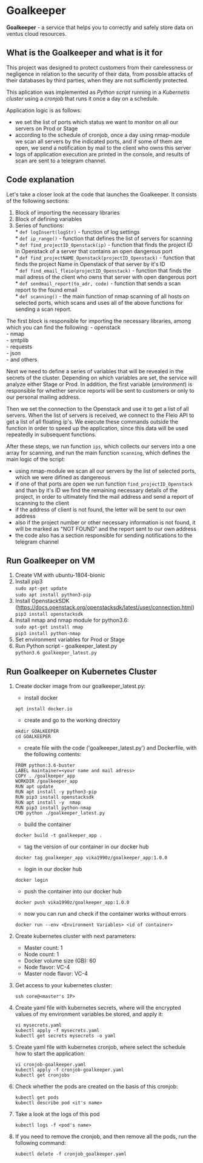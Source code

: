 
# Goalkeeper

**Goalkeeper** - a service that helps you to correctly and safely store data on ventus cloud resources. 

## What is the Goalkeeper and what is it for

This project was designed to protect customers from their carelessness or negligence in relation to the security of their data, from possible attacks of their databases by third parties,
when they are not sufficiently protected.

This aplication was implemented as *Python script* running in a *Kubernetis cluster* using a *cronjob* that runs it once a day on a schedule.  

Application logic is as follows:

* we set the list of ports which status we want to monitor on all our servers on Prod or Stage    
* according to the schedule of cronjob, once a day using nmap-module we scan all servers by the indicated ports, and if some of them are open, we send a notification by mail to the client who owns this server    
* logs of application execution are printed in the console, and results of scan are sent to a telegram channel.  

## Code explanation

Let's take a closer look at the code that launches the Goalkeeper. It consists of the following sections: 

1. Block of importing the necessary libraries
2. Block of defining variables  
3. Series of functions:  
        * `def logInsert(logStr)` - function of log settings  
        * `def ip_range()` - function that defines the list of servers for scanning  
        * `def find_projectID_Openstack(ip)` - function that finds the project ID in Openstack of a server that contains an open dangerous port  
        * `def find_projectNAME_Openstack(projectID_Openstack)` - function that finds the project Name in Openstack of that server by it's ID   
        * `def find_email_fleio(projectID_Openstack)` - function that finds the mail adress of the client who owns that server with open dangerous port  
        * `def sendmail_report(to_adr, code)` - function that sends a scan report to the found email   
        * `def scanning()` - the main function of nmap scanning of all hosts on selected ports, which scans and uses all of the above functions for sending a scan report.  
        

The first block is responsible for importing the necessary libraries, among which you can find the following:
        - openstack  
        - nmap  
        - smtplib  
        - requests  
        - json  
        - and others  

Next we need to define a series of variables that will be revealed in the secrets of the cluster. Depending on which variables are set, the service will analyze either Stage or Prod. In addition, the first variable (*environment*) is responsible for whether service reports will be sent to customers or only to our personal mailing address.

Then we set the connection to the Openstack and use it to get a list of all servers. When the list of servers is received, we connect to the Fleio API to get a list of all floating ip's. We execute these commands outside the function in order to speed up the application, since this data will be used repeatedly in subsequent functions.  

After these steps, we run function `ips`, which collects our servers into a one array for scanning, and run the main function `scanning`, which defines the main logic of the script:  
* using nmap-module we scan all our servers by the list of selected ports, which we were difined as dangereous  
* if one of that ports are open we run function `find_projectID_Openstack` and than by it's ID we find the remaining necessary details of the project, in order to ultimately find the mail address and send a report of scanning to the client  
* if the address of client is not found, the letter will be sent to our own address  
* also if the project number or other necessary information is not found, it will be marked as "NOT FOUND" and the report sent to our own address  
* the code also has a section responsible for sending notifications to the telegram channel   

## Run Goalkeeper on VM

1. Create VM with ubuntu-1804-bionic  
2. Install pip3   
    ` sudo apt-get update  `  
    ` sudo apt install python3-pip  `    
3. Install OpenstackSDK     
(https://docs.openstack.org/openstacksdk/latest/user/connection.html)  
    ` pip3 install openstacksdk    `  
4. Install nmap and nmap module for python3.6:  
    ` sudo apt-get install nmap  `  
    ` pip3 install python-nmap  `  
5. Set environment variables for Prod or Stage  
6. Run Python script - goalkeeper_latest.py    
    ` python3.6 goalkeeper_latest.py  `  


## Run Goalkeeper on Kubernetes Cluster

1. Create docker image from our goalkeeper_latest.py:
    - install docker
    ```
    apt install docker.io
    ```

    - create and go to the working directory 
    ```
    mkdir GOALKEEPER
    cd GOALKEEPER
    ```

    - create file with the code ('goalkeeper_latest.py') and Dockerfile, with the following contents:  
    ```
    FROM python:3.6-buster  
    LABEL maintainer=<your name and mail adress>  
    COPY . /goalkeeper_app  
    WORKDIR /goalkeeper_app  
    RUN apt update  
    RUN apt install -y python3-pip  
    RUN pip3 install openstacksdk  
    RUN apt install -y  nmap  
    RUN pip3 install python-nmap  
    CMD python ./goalkeeper_latest.py  
    ```
    - build the container
    ```
    docker build -t goalkeeper_app .
    ```

    - tag the version of our container in our docker hub
    ```
    docker tag goalkeeper_app vika1990z/goalkeeper_app:1.0.0
    ```

    - login in our docker hub
    ```
    docker login
    ```

    - push the container into our docker hub
    ```
    docker push vika1990z/goalkeeper_app:1.0.0
    ```
    - now you can run and check if the container works without errors
    ```
    docker run --env <Environment Variables> <id of container>
    ```
2. Create kubernetes cluster with next parameters:
    - Master count: 1    
    - Node count: 1  
    - Docker volume size (GB): 60  
    - Node flavor: VC-4  
    - Master node flavor: VC-4  

3. Get access to your kubernetes cluster:
    ```
    ssh core@<master's IP>
    ```
4. Create yaml file with kubernetes secrets, where will the encrypted values of my environment variables be stored, and apply it:
    ```
    vi mysecrets.yaml
    kubectl apply -f mysecrets.yaml
    kubectl get secrets mysecrets -o yaml
    ```

5. Create yaml file with kubernetes cronjob, where select the schedule how to start the application:
    ```
    vi cronjob-goalkeeper.yaml
    kubectl apply -f cronjob-goalkeeper.yaml
    kubectl get cronjobs
    ```
6. Check whether the pods are created on the basis of this cronjob:
    ```
    kubectl get pods
    kubectl describe pod <it's name>
    ```
7. Take a look at the logs of this pod 
    ```
    kubectl logs -f <pod's name>
    ```
8. If you need to remove the cronjob, and then remove all the pods, run the following command:
    ```
    kubectl delete -f cronjob_goalkeeper.yaml
    ```

    

